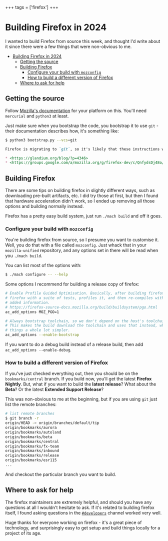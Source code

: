 +++
tags = ['firefox']
+++

# Building Firefox in 2024

I wanted to build Firefox from source this week, and thought I'd write about it since there were a few things that were non-obvious to me.

- [Building Firefox in 2024](#building-firefox-in-2024)
  - [Getting the source](#getting-the-source)
  - [Building Firefox](#building-firefox)
    - [Configure your build with `mozconfig`](#configure-your-build-with-mozconfig)
    - [How to build a different version of Firefox](#how-to-build-a-different-version-of-firefox)
  - [Where to ask for help](#where-to-ask-for-help)

## Getting the source

Follow [Mozilla's documentation](https://firefox-source-docs.mozilla.org/setup/index.html) for your platform on this. You'll need `mercurial` and `python3` at least.

Just make sure when you bootstrap the code, you bootstrap it to use `git` - their documentation describes how, it's something like:

```bash
$ python3 bootstrap.py --vcs=git
```

~~~md tip title="Firefox is officially migrating to git"
Firefox is migrating to `git`, so it's likely that these instructions will be out of date by the time you read this. More on that here:

* <https://glandium.org/blog/?p=4346>
* <https://groups.google.com/a/mozilla.org/g/firefox-dev/c/QnfydsDj48o/m/8WadV0_dBQAJ?pli=1>
~~~

## Building Firefox

There are some tips on building firefox in slightly different ways, such as downloading pre-built artifacts, etc. I did try those at first, but then I found that hardware acceleration didn't work, so I ended up removing all those options and building normally instead.

Firefox has a pretty easy build system, just run `./mach build` and off it goes.

### Configure your build with `mozconfig`

You're building firefox from source, so I presume you want to customise it. Well, you do that with a file called `mozconfig`. Just whack that in your `mozilla-unified` repository, and any options set in there will be read when you `./mach build`.

You can list most of the options with:

```bash title="List all configure options"
$ ./mach configure -- --help
```

Some options I recommend for building a release copy of firefox:

```bash title="Recommended options for a release build"
# Enable Profile Guided Optimisation. Basically, after building firefox, it runs
# firefox with a suite of tests, profiles it, and then re-compiles with that
# added information.
# https://firefox-source-docs.mozilla.org/build/buildsystem/pgo.html
ac_add_options MOZ_PGO=1

# Always bootstrap toolchain, so we don't depend on the host's toolchain.
# This makes the build download the toolchain and uses that instead, which makes
# things a whole lot simpler.
ac_add_options --enable-bootstrap
```

If you want to do a debug build instead of a release build, then add `ac_add_options --enable-debug`.

### How to build a different version of Firefox

If you've just checked everything out, then you should be on the `bookmarks/central` branch. If you build now, you'll get the latest **Firefox Nightly**. But, what if you want to build the **latest release**? What about the **Beta**? Or the latest **Extended Support Release**?

This was non-obvious to me at the beginning, but if you are using `git` just list the remote branches:

```bash title="List firefox versions to build"
# list remote branches
$ git branch -r
origin/HEAD -> origin/branches/default/tip
origin/bookmarks/aurora
origin/bookmarks/autoland
origin/bookmarks/beta
origin/bookmarks/central
origin/bookmarks/fx-team
origin/bookmarks/inbound
origin/bookmarks/release
origin/bookmarks/esr115
...
```

And checkout the particular branch you want to build.


## Where to ask for help

The firefox maintainers are extremely helpful, and should you have any questions at all I wouldn't hesitate to ask. If it's related to building firefox itself, I found asking questions in the [`#developers`](https://chat.mozilla.org/#/room/#developers:mozilla.org) channel worked very well.

Huge thanks for everyone working on firefox - it's a great piece of technology, and surprisingly easy to get setup and build things locally for a project of its age.
